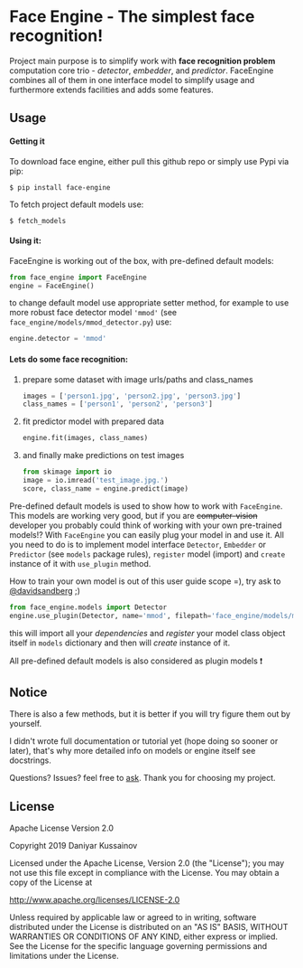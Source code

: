 # Face Engine - The simplest face recognition!

Project main purpose is to simplify work with __face recognition problem__ 
computation core trio - *detector*, *embedder*, and *predictor*. FaceEngine 
combines all of them in one interface model to simplify usage and furthermore 
extends facilities and adds some features.

## Usage

#### Getting it
To download face engine, either pull this github repo or simply use Pypi via pip:

    $ pip install face-engine
    
To fetch project default models use: 

    $ fetch_models

#### Using it:
FaceEngine is working out of the box, with pre-defined default models:

```python
from face_engine import FaceEngine
engine = FaceEngine()
```
to change default model use appropriate setter method, for example to use 
more robust face detector model `'mmod'` 
(see `face_engine/models/mmod_detector.py`) use:

```python
engine.detector = 'mmod'
```
 
 
#### Lets do some __face recognition__:

1. prepare some dataset with image urls/paths and class_names
 
    ```python
    images = ['person1.jpg', 'person2.jpg', 'person3.jpg']
    class_names = ['person1', 'person2', 'person3']
    ```

2. fit predictor model with prepared data

    ```python
    engine.fit(images, class_names)
    ```

3. and finally make predictions on test images

    ```python
    from skimage import io
    image = io.imread('test_image.jpg.')
    score, class_name = engine.predict(image)
    ```

Pre-defined default models is used to show how to work with `FaceEngine`. 
This models are working very good, but if you are ~~computer-vision~~ 
developer you probably could think of working  with your own 
pre-trained models!? With `FaceEngine` you can easily plug your
model in and use it. All you need to do is to implement model interface 
`Detector`, `Embedder` or `Predictor` (see `models` package rules), `register` 
model (import) and `create` instance of it with `use_plugin` method.

How to train your own model is out of this user guide scope =), try ask to 
[@davidsandberg](https://github.com/davidsandberg) ;) 

```python
from face_engine.models import Detector
engine.use_plugin(Detector, name='mmod', filepath='face_engine/models/mmod_detector.py')
```
this will import all your *dependencies* and *register* your model class 
object itself in `models` dictionary and then will *create* instance of it.   

All pre-defined default models is also considered as plugin models :heavy_exclamation_mark:


## Notice
There is also a few methods, but it is better if you will try figure them 
out by yourself.

I didn't wrote full documentation or tutorial yet (hope doing so sooner or later), 
that's why more detailed info on models or engine itself see docstrings.

Questions? Issues? feel free to [ask](https://github.com/guesswh0/face_engine/issues/new).
Thank you for choosing my project.

## License

Apache License Version 2.0

Copyright 2019 Daniyar Kussainov

Licensed under the Apache License, Version 2.0 (the "License");
you may not use this file except in compliance with the License.
You may obtain a copy of the License at

   http://www.apache.org/licenses/LICENSE-2.0

Unless required by applicable law or agreed to in writing, software
distributed under the License is distributed on an "AS IS" BASIS,
WITHOUT WARRANTIES OR CONDITIONS OF ANY KIND, either express or implied.
See the License for the specific language governing permissions and
limitations under the License.